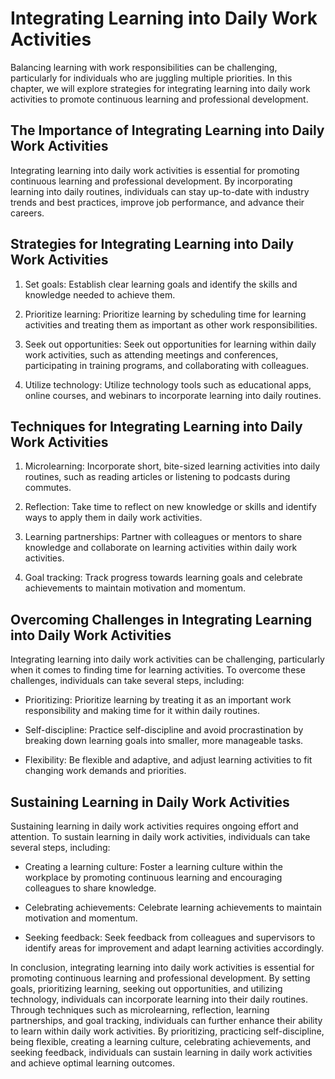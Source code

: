 Integrating Learning into Daily Work Activities
=========================================================================================================

Balancing learning with work responsibilities can be challenging, particularly for individuals who are juggling multiple priorities. In this chapter, we will explore strategies for integrating learning into daily work activities to promote continuous learning and professional development.

The Importance of Integrating Learning into Daily Work Activities
-----------------------------------------------------------------

Integrating learning into daily work activities is essential for promoting continuous learning and professional development. By incorporating learning into daily routines, individuals can stay up-to-date with industry trends and best practices, improve job performance, and advance their careers.

Strategies for Integrating Learning into Daily Work Activities
--------------------------------------------------------------

1. Set goals: Establish clear learning goals and identify the skills and knowledge needed to achieve them.

2. Prioritize learning: Prioritize learning by scheduling time for learning activities and treating them as important as other work responsibilities.

3. Seek out opportunities: Seek out opportunities for learning within daily work activities, such as attending meetings and conferences, participating in training programs, and collaborating with colleagues.

4. Utilize technology: Utilize technology tools such as educational apps, online courses, and webinars to incorporate learning into daily routines.

Techniques for Integrating Learning into Daily Work Activities
--------------------------------------------------------------

1. Microlearning: Incorporate short, bite-sized learning activities into daily routines, such as reading articles or listening to podcasts during commutes.

2. Reflection: Take time to reflect on new knowledge or skills and identify ways to apply them in daily work activities.

3. Learning partnerships: Partner with colleagues or mentors to share knowledge and collaborate on learning activities within daily work activities.

4. Goal tracking: Track progress towards learning goals and celebrate achievements to maintain motivation and momentum.

Overcoming Challenges in Integrating Learning into Daily Work Activities
------------------------------------------------------------------------

Integrating learning into daily work activities can be challenging, particularly when it comes to finding time for learning activities. To overcome these challenges, individuals can take several steps, including:

* Prioritizing: Prioritize learning by treating it as an important work responsibility and making time for it within daily routines.

* Self-discipline: Practice self-discipline and avoid procrastination by breaking down learning goals into smaller, more manageable tasks.

* Flexibility: Be flexible and adaptive, and adjust learning activities to fit changing work demands and priorities.

Sustaining Learning in Daily Work Activities
--------------------------------------------

Sustaining learning in daily work activities requires ongoing effort and attention. To sustain learning in daily work activities, individuals can take several steps, including:

* Creating a learning culture: Foster a learning culture within the workplace by promoting continuous learning and encouraging colleagues to share knowledge.

* Celebrating achievements: Celebrate learning achievements to maintain motivation and momentum.

* Seeking feedback: Seek feedback from colleagues and supervisors to identify areas for improvement and adapt learning activities accordingly.

In conclusion, integrating learning into daily work activities is essential for promoting continuous learning and professional development. By setting goals, prioritizing learning, seeking out opportunities, and utilizing technology, individuals can incorporate learning into their daily routines. Through techniques such as microlearning, reflection, learning partnerships, and goal tracking, individuals can further enhance their ability to learn within daily work activities. By prioritizing, practicing self-discipline, being flexible, creating a learning culture, celebrating achievements, and seeking feedback, individuals can sustain learning in daily work activities and achieve optimal learning outcomes.
